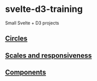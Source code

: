 # svelte-d3-training
Small Svelte + D3 projects

## [Circles](./circles)

## [Scales and responsiveness](./scales)

## [Components](./components)